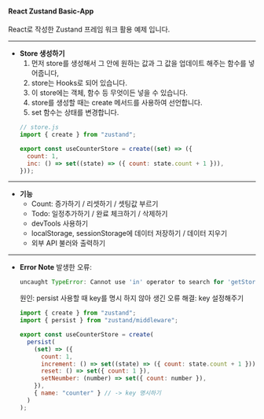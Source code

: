 #### React Zustand Basic-App
  React로 작성한 Zustand 프레임 워크 활용 예제 입니다.

---
- **Store 생성하기**  
  1. 먼저 store를 생성해서 그 안에 원하는 값과 그 값을 업데이트 해주는 함수를 넣어줍니다,
  2. store는 Hooks로 되어 있습니다.
  3. 이 store에는 객체, 함수 등 무엇이든 넣을 수 있습니다.
  4. store를 생성할 때는 create 메서드를 사용하여 선언합니다.
  5. set 함수는 상태를 변경합니다.  
  ```jsx
  // store.js
  import { create } from "zustand";

  export const useCounterStore = create((set) => ({
    count: 1,
    inc: () => set((state) => ({ count: state.count + 1 })),
  }));
  ``` 
--- 
- **기능**
  - Count: 증가하기 / 리셋하기 / 셋팅값 부르기
  - Todo: 일정추가하기 / 완료 체크하기 / 삭제하기
  - devTools 사용하기
  - localStorage, sessionStorage에 데이터 저장하기 / 데이터 지우기
  - 외부 API 불러와 출력하기 

---
- **Error Note**
  발생한 오류:  
  ```javascript
  uncaught TypeError: Cannot use 'in' operator to search for 'getStorage' in undefined
  ```
  원인: persist 사용할 때 key를 명시 하지 않아 생긴 오류
  해결: key 설정해주기
  ```javascript
  import { create } from "zustand";
  import { persist } from "zustand/middleware";

  export const useCounterStore = create(
    persist(
      (set) => ({
        count: 1,
        increment: () => set((state) => ({ count: state.count + 1 })),
        reset: () => set({ count: 1 }),
        setNeumber: (number) => set({ count: number }),
      }),
      { name: "counter" } // -> key 명시하기
    )
  );
  ```